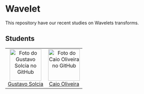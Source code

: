 # Wavelet

This repository have our recent studies on Wavelets transforms.


## Students

<table>
  <tr>
    <td align="center">
      <a href="#">
        <img src="https://github.com/GustavoSolcia.png?size=100" width="100px;" alt="Foto do Gustavo Solcia no GitHub"/><br>
        <sub>
          <a href="https://github.com/GustavoSolcia">Gustavo Solcia</a>
        </sub>
      </a>
    </td>
    <td align="center">
      <a href="#">
        <img src="https://github.com/CaiodeJesus.png?size=100" width="100px;" alt="Foto do Caio Oliveira no GitHub"/><br>
        <sub>
          <a href="https://github.com/CaiodeJesus">Caio Oliveira</a>
        </sub>
      </a>
    </td>
  </tr>
</table>

